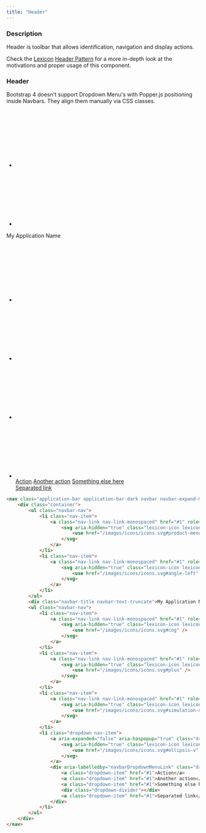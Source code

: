 ```yaml
---
title: "Header"
---
```


### Description

Header is toolbar that allows identification, navigation and display actions.

<div class="alert alert-info">Check the <a href="https://lexicondesign.io">Lexicon</a> <a href="https://lexicondesign.io/docs/satellites/Navigation/header.html">Header Pattern</a> for a more in-depth look at the motivations and proper usage of this component.</div>

### Header

<div class="alert alert-warning">Bootstrap 4 doesn't support Dropdown Menu's with Popper.js positioning inside Navbars. They align them manually via CSS classes.</div>
<nav class="application-bar application-bar-dark navbar navbar-expand-md">
	<div class="container">
		<ul class="navbar-nav">
			<li class="nav-item">
				<a class="nav-link nav-link-monospaced" href="#1" role="button">
					<svg aria-hidden="true" class="lexicon-icon lexicon-icon-product-menu-closed">
						<use href="/images/icons/icons.svg#product-menu-closed" />
					</svg>
				</a>
			</li>
			<li class="nav-item">
				<a class="nav-link nav-link-monospaced" href="#1" role="button">
					<svg aria-hidden="true" class="lexicon-icon lexicon-icon-angle-left">
						<use href="/images/icons/icons.svg#angle-left" />
					</svg>
				</a>
			</li>
		</ul>
		<div class="navbar-title navbar-text-truncate">My Application Name</div>
		<ul class="navbar-nav">
			<li class="nav-item">
				<a class="nav-link nav-link-monospaced" href="#1" role="button">
					<svg aria-hidden="true" class="lexicon-icon lexicon-icon-cog">
						<use href="/images/icons/icons.svg#cog" />
					</svg>
				</a>
			</li>
			<li class="nav-item">
				<a class="nav-link nav-link-monospaced" href="#1" role="button">
					<svg aria-hidden="true" class="lexicon-icon lexicon-icon-plus">
						<use href="/images/icons/icons.svg#plus" />
					</svg>
				</a>
			</li>
			<li class="nav-item">
				<a class="nav-link nav-link-monospaced" href="#1" role="button">
					<svg aria-hidden="true" class="lexicon-icon lexicon-icon-simulation-menu-closed">
						<use href="/images/icons/icons.svg#simulation-menu-closed" />
					</svg>
				</a>
			</li>
			<li class="dropdown nav-item">
				<a aria-expanded="false" aria-haspopup="true" class="dropdown-toggle nav-link nav-link-monospaced" data-toggle="dropdown" href="#1" role="button">
					<svg aria-hidden="true" class="lexicon-icon lexicon-icon-ellipsis-v">
						<use href="/images/icons/icons.svg#ellipsis-v" />
					</svg>
				</a>
				<div aria-labelledby="navbarDropdownMenuLink" class="dropdown-menu dropdown-menu-right">
					<a class="dropdown-item" href="#1">Action</a>
					<a class="dropdown-item" href="#1">Another action</a>
					<a class="dropdown-item" href="#1">Something else here</a>
					<div class="dropdown-divider"></div>
					<a class="dropdown-item" href="#1">Separated link</a>
				</div>
			</li>
		</ul>
	</div>
</nav>

```html
<nav class="application-bar application-bar-dark navbar navbar-expand-md">
	<div class="container">
		<ul class="navbar-nav">
			<li class="nav-item">
				<a class="nav-link nav-link-monospaced" href="#1" role="button">
					<svg aria-hidden="true" class="lexicon-icon lexicon-icon-product-menu-closed">
						<use href="/images/icons/icons.svg#product-menu-closed" />
					</svg>
				</a>
			</li>
			<li class="nav-item">
				<a class="nav-link nav-link-monospaced" href="#1" role="button">
					<svg aria-hidden="true" class="lexicon-icon lexicon-icon-angle-left">
						<use href="/images/icons/icons.svg#angle-left" />
					</svg>
				</a>
			</li>
		</ul>
		<div class="navbar-title navbar-text-truncate">My Application Name</div>
		<ul class="navbar-nav">
			<li class="nav-item">
				<a class="nav-link nav-link-monospaced" href="#1" role="button">
					<svg aria-hidden="true" class="lexicon-icon lexicon-icon-cog">
						<use href="/images/icons/icons.svg#cog" />
					</svg>
				</a>
			</li>
			<li class="nav-item">
				<a class="nav-link nav-link-monospaced" href="#1" role="button">
					<svg aria-hidden="true" class="lexicon-icon lexicon-icon-plus">
						<use href="/images/icons/icons.svg#plus" />
					</svg>
				</a>
			</li>
			<li class="nav-item">
				<a class="nav-link nav-link-monospaced" href="#1" role="button">
					<svg aria-hidden="true" class="lexicon-icon lexicon-icon-simulation-menu-closed">
						<use href="/images/icons/icons.svg#simulation-menu-closed" />
					</svg>
				</a>
			</li>
			<li class="dropdown nav-item">
				<a aria-expanded="false" aria-haspopup="true" class="dropdown-toggle nav-link nav-link-monospaced" data-toggle="dropdown" href="#1" role="button">
					<svg aria-hidden="true" class="lexicon-icon lexicon-icon-ellipsis-v">
						<use href="/images/icons/icons.svg#ellipsis-v" />
					</svg>
				</a>
				<div aria-labelledby="navbarDropdownMenuLink" class="dropdown-menu dropdown-menu-right">
					<a class="dropdown-item" href="#1">Action</a>
					<a class="dropdown-item" href="#1">Another action</a>
					<a class="dropdown-item" href="#1">Something else here</a>
					<div class="dropdown-divider"></div>
					<a class="dropdown-item" href="#1">Separated link</a>
				</div>
			</li>
		</ul>
	</div>
</nav>
```
